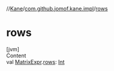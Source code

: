 //[Kane](../index.md)/[com.github.jomof.kane.impl](index.md)/[rows](rows.md)



# rows  
[jvm]  
Content  
val [MatrixExpr](../com.github.jomof.kane/-matrix-expr/index.md).[rows](rows.md): [Int](https://kotlinlang.org/api/latest/jvm/stdlib/kotlin/-int/index.html)  



